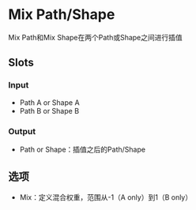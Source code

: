 # Mix Path/Shape

Mix Path和Mix Shape在两个Path或Shape之间进行插值

## Slots

### Input

- Path A or Shape A
- Path B or Shape B

### Output

- Path or Shape：插值之后的Path/Shape

## 选项

- Mix：定义混合权重，范围从-1（A only）到1（B only）
